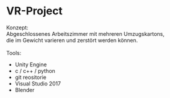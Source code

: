 # VR-Project

Konzept:</br>
Abgeschlossenes Arbeitszimmer mit mehreren Umzugskartons,</br>
die im Gewicht varieren und zerstört werden können.</br>
</br>
Tools:</br>
- Unity Engine</br>
- c / c++ / python</br>
- git reositorie</br>
- Visual Studio 2017
- Blender
